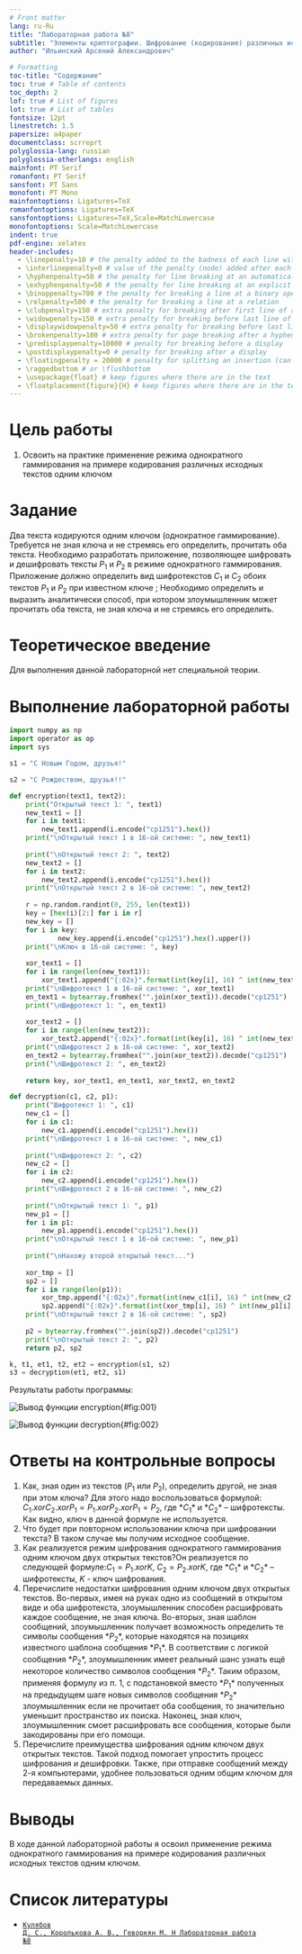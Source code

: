 ```yaml
---
# Front matter
lang: ru-Ru
title: "Лабораторная работа №8"
subtitle: "Элементы криптографии. Шифрование (кодирование) различных исходных текстов одним ключом"
author: "Ильинский Арсений Александрович"

# Formatting
toc-title: "Содержание"
toc: true # Table of contents
toc_depth: 2
lof: true # List of figures
lot: true # List of tables
fontsize: 12pt
linestretch: 1.5
papersize: a4paper
documentclass: scrreprt
polyglossia-lang: russian
polyglossia-otherlangs: english
mainfont: PT Serif
romanfont: PT Serif
sansfont: PT Sans
monofont: PT Mono
mainfontoptions: Ligatures=TeX
romanfontoptions: Ligatures=TeX
sansfontoptions: Ligatures=TeX,Scale=MatchLowercase
monofontoptions: Scale=MatchLowercase
indent: true
pdf-engine: xelatex
header-includes:
  - \linepenalty=10 # the penalty added to the badness of each line within a paragraph (no associated penalty node) Increasing the value makes tex try to have fewer lines in the paragraph.
  - \interlinepenalty=0 # value of the penalty (node) added after each line of a paragraph.
  - \hyphenpenalty=50 # the penalty for line breaking at an automatically inserted hyphen
  - \exhyphenpenalty=50 # the penalty for line breaking at an explicit hyphen
  - \binoppenalty=700 # the penalty for breaking a line at a binary operator
  - \relpenalty=500 # the penalty for breaking a line at a relation
  - \clubpenalty=150 # extra penalty for breaking after first line of a paragraph
  - \widowpenalty=150 # extra penalty for breaking before last line of a paragraph
  - \displaywidowpenalty=50 # extra penalty for breaking before last line before a display math
  - \brokenpenalty=100 # extra penalty for page breaking after a hyphenated line
  - \predisplaypenalty=10000 # penalty for breaking before a display
  - \postdisplaypenalty=0 # penalty for breaking after a display
  - \floatingpenalty = 20000 # penalty for splitting an insertion (can only be split footnote in standard LaTeX)
  - \raggedbottom # or \flushbottom
  - \usepackage{float} # keep figures where there are in the text
  - \floatplacement{figure}{H} # keep figures where there are in the text
---
```


# Цель работы

1. Освоить на практике применение режима однократного гаммирования на примере кодирования различных исходных текстов одним ключом

# Задание

Два текста кодируются одним ключом (однократное гаммирование). Требуется не зная ключа и не стремясь его определить, прочитать оба текста. Необходимо разработать приложение, позволяющее шифровать и дешифровать тексты $P_1$ и $P_2$ в режиме однократного гаммирования. Приложение должно определить вид шифротекстов $C_1$ и $C_2$ обоих текстов $P_1$ и $P_2$ при известном ключе ; Необходимо определить и выразить аналитически способ, при котором злоумышленник может прочитать оба текста, не зная ключа и не стремясь его определить.

# Теоретическое введение

Для выполнения данной лабораторной нет специальной теории.

# Выполнение лабораторной работы

```python
import numpy as np
import operator as op
import sys

s1 = "С Новым Годом, друзья!"

s2 = "С Рождеством, друзья!!"

def encryption(text1, text2):
    print("Открытый текст 1: ", text1)
    new_text1 = []
    for i in text1:
        new_text1.append(i.encode("cp1251").hex())
    print("\nОткрытый текст 1 в 16-ой системе: ", new_text1)
    
    print("\nОткрытый текст 2: ", text2)
    new_text2 = []
    for i in text2:
        new_text2.append(i.encode("cp1251").hex())
    print("\nОткрытый текст 2 в 16-ой системе: ", new_text2)
    
    r = np.random.randint(0, 255, len(text1))
    key = [hex(i)[2:] for i in r]
    new_key = []
    for i in key:
            new_key.append(i.encode("cp1251").hex().upper())
    print("\nКлюч в 16-ой системе: ", key)
    
    xor_text1 = []
    for i in range(len(new_text1)):
        xor_text1.append("{:02x}".format(int(key[i], 16) ^ int(new_text1[i], 16)))
    print("\nШифротекст 1 в 16-ой системе: ", xor_text1)
    en_text1 = bytearray.fromhex("".join(xor_text1)).decode("cp1251")
    print("\nШифротекст 1: ", en_text1)
    
    xor_text2 = []
    for i in range(len(new_text2)):
        xor_text2.append("{:02x}".format(int(key[i], 16) ^ int(new_text2[i], 16)))
    print("\nШифротекст 2 в 16-ой системе: ", xor_text2)
    en_text2 = bytearray.fromhex("".join(xor_text2)).decode("cp1251")
    print("\nШифротекст 2: ", en_text2)
    
    return key, xor_text1, en_text1, xor_text2, en_text2

def decryption(c1, c2, p1):
    print("Шифротекст 1: ", c1)
    new_c1 = []
    for i in c1:
        new_c1.append(i.encode("cp1251").hex())
    print("\nШифротекст 1 в 16-ой системе: ", new_c1)
    
    print("\nШифротекст 2: ", c2)
    new_c2 = []
    for i in c2:
        new_c2.append(i.encode("cp1251").hex())
    print("\nШифротекст 2 в 16-ой системе: ", new_c2)
    
    print("\nОткрытый текст 1: ", p1)
    new_p1 = []
    for i in p1:
        new_p1.append(i.encode("cp1251").hex())
    print("\nОткрытый текст 1 в 16-ой системе: ", new_p1)
    
    print("\nНахожу второй открытый текст...")
    
    xor_tmp = []
    sp2 = []
    for i in range(len(p1)):
        xor_tmp.append("{:02x}".format(int(new_c1[i], 16) ^ int(new_c2[i], 16)))
        sp2.append("{:02x}".format(int(xor_tmp[i], 16) ^ int(new_p1[i], 16)))
    print("\nОткрытый текст 2 в 16-ой системе: ", sp2)
    
    p2 = bytearray.fromhex("".join(sp2)).decode("cp1251")
    print("\nОткрытый текст 2: ", p2)
    return p2, sp2

k, t1, et1, t2, et2 = encryption(s1, s2)
s3 = decryption(et1, et2, s1)
```

Результаты работы программы:

![Вывод функции encryption](images/1.png){#fig:001}

![Вывод функции decryption](images/2.png){#fig:002}

# Ответы на контрольные вопросы

1. Как, зная один из текстов ($P_1$ или $P_2$), определить другой, не зная при этом ключа?
   Для этого надо воспользоваться формулой: $C_1 .xor C_2 .xor P_1 = P_1 .xor P_2 .xor P_1 = P_2$, где $*С_1*$ и $*С_2*$ – шифротексты. Как видно, ключ в данной формуле не используется.
2. Что будет при повторном использовании ключа при шифровании текста?
   В таком случае мы получим исходное сообщение.
3. Как реализуется режим шифрования однократного гаммирования одним ключом двух открытых текстов?Он реализуется по следующей формуле:$C_1 = P_1 .xor K$, $C_2 = P_2 .xor K$, где $*С_1*$ и $*С_2*$ – шифротексты, $K$ - ключ шифрования.
4. Перечислите недостатки шифрования одним ключом двух открытых текстов.
   Во-первых, имея на руках одно из сообщений в открытом виде и оба шифротекста, злоумышленник способен расшифровать каждое сообщение, не зная ключа. 
   Во-вторых, зная шаблон сообщений, злоумышленник получает возможность определить те символы сообщения $*P_2*$, которые находятся на позициях известного шаблона сообщения $*P_1*$. В соответствии с логикой сообщения $*P_2*$, злоумышленник имеет реальный шанс узнать ещё некоторое количество символов сообщения $*P_2*$. Таким образом, применяя формулу из п. 1, с подстановкой вместо $*P_1*$ полученных на предыдущем шаге новых символов сообщения $*P_2*$ злоумышленник если не прочитает оба сообщения, то значительно уменьшит пространство их поиска.
   Наконец, зная ключ, злоумышленник смоет расшифровать все сообщения, которые были закодированы при его помощи.
5. Перечислите преимущества шифрования одним ключом двух открытых текстов.
   Такой подход помогает упростить процесс шифрования и дешифровки. Также, при отправке сообщений между 2-я компьютерами, удобнее пользоваться одним общим ключом для передаваемых данных.

# Выводы

В ходе данной лабораторной работы я освоил применение режима однократного гаммирования на примере кодирования различных исходных текстов одним ключом.


# Список литературы

- <code>[Кулябов Д. С., Королькова А. В., Геворкян М. Н Лабораторная работа №8](https://esystem.rudn.ru/pluginfile.php/1651759/mod_resource/content/2/008-lab_crypto-key.pdf)</code>